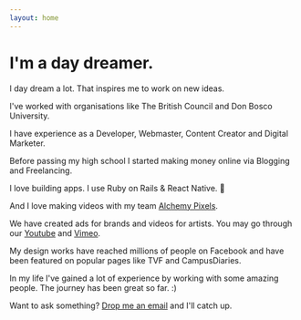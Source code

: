 ```yaml
---
layout: home
---
```

# I'm a day dreamer.

I day dream a lot. That inspires me to work on new ideas.

I've worked with organisations like The British Council and Don Bosco University.

I have experience as a Developer, Webmaster, Content Creator and Digital Marketer.

Before passing my high school I started making money online via Blogging and Freelancing.

I love building apps. I use Ruby on Rails & React Native. 🚀 

And I love making videos with my team [Alchemy Pixels](https://alchemypixels.com).

We have created ads for brands and videos for artists. You may go through our [Youtube](http://youtube.com/alchemypixels) and [Vimeo](http://vimeo.com/alchemypixels).

My design works have reached millions of people on Facebook and have been featured on popular pages like TVF and CampusDiaries.

In my life I've gained a lot of experience by working with some amazing people. The journey has been great so far. :)

Want to ask something? [Drop me an email](mailto:skyhitblog@icloud.com) and I'll catch up.
